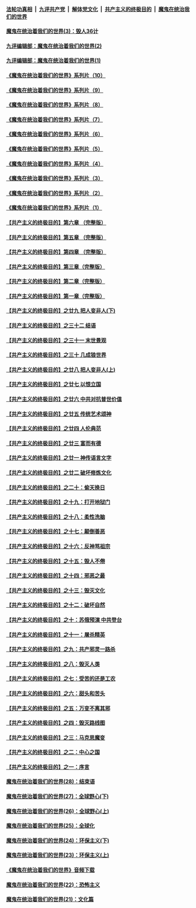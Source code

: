 

####  [法轮功真相](../../../../basic/blob/master/README.md?t=09170702) &nbsp;|&nbsp; [九评共产党](../../../../9ping.md/blob/master/README.md?t=09170702) &nbsp;|&nbsp; [解体党文化](../../../../jtdwh.md/blob/master/README.md?t=09170702)  &nbsp;|&nbsp; [共产主义的终极目的](../../../../gczydzjmd.md/blob/master/README.md?t=09170702) &nbsp;|&nbsp; [魔鬼在统治我们的世界](../../../../mgztzwmdsj.md/blob/master/README.md?t=09170702) 

#### [魔鬼在统治着我们的世界(3)：毁人36计](../pages/nsc422/n10411583.md?t=09170702) 

#### [九评编辑部：魔鬼在统治着我们的世界(2)](../pages/nsc422/n10410036.md?t=09170702) 

#### [九评编辑部：魔鬼在统治着我们的世界(1)](../pages/nsc422/n10406825.md?t=09170702) 

#### [《魔鬼在统治着我们的世界》系列片（10）](../pages/nsc422/n12292670.md?t=09170702) 

#### [《魔鬼在统治着我们的世界》系列片（9）](../pages/nsc422/n12290859.md?t=09170702) 

#### [《魔鬼在统治着我们的世界》系列片（8）](../pages/nsc422/n12287445.md?t=09170702) 

#### [《魔鬼在统治着我们的世界》系列片（7）](../pages/nsc422/n12283425.md?t=09170702) 

#### [《魔鬼在统治着我们的世界》系列片（6）](../pages/nsc422/n12282314.md?t=09170702) 

#### [《魔鬼在统治着我们的世界》系列片（5）](../pages/nsc422/n12281419.md?t=09170702) 

#### [《魔鬼在统治着我们的世界》系列片（4）](../pages/nsc422/n12274024.md?t=09170702) 

#### [《魔鬼在统治着我们的世界》系列片（3）](../pages/nsc422/n12271322.md?t=09170702) 

#### [《魔鬼在统治着我们的世界》系列片（2）](../pages/nsc422/n12269049.md?t=09170702) 

#### [《魔鬼在统治着我们的世界》系列片（1）](../pages/nsc422/n12267575.md?t=09170702) 

#### [【共产主义的终极目的】第六章 （完整版）](../pages/nsc422/n11428913.md?t=09170702) 

#### [【共产主义的终极目的】第五章 （完整版）](../pages/nsc422/n11428912.md?t=09170702) 

#### [【共产主义的终极目的】第四章 （完整版）](../pages/nsc422/n11428907.md?t=09170702) 

#### [【共产主义的终极目的】第三章（完整版）](../pages/nsc422/n11428848.md?t=09170702) 

#### [【共产主义的终极目的】第二章（完整版）](../pages/nsc422/n11428831.md?t=09170702) 

#### [【共产主义的终极目的】第一章（完整版）](../pages/nsc422/n11417651.md?t=09170702) 

#### [【共产主义的终极目的】之廿九 把人变非人(下)](../pages/nsc422/n11344140.md?t=09170702) 

#### [【共产主义的终极目的】之三十二 结语](../pages/nsc422/n11360535.md?t=09170702) 

#### [【共产主义的终极目的】之三十一 末世景观](../pages/nsc422/n11351129.md?t=09170702) 

#### [【共产主义的终极目的】之三十 几成狼世界](../pages/nsc422/n11348280.md?t=09170702) 

#### [【共产主义的终极目的】之廿八 把人变非人(上)](../pages/nsc422/n11340492.md?t=09170702) 

#### [【共产主义的终极目的】之廿七 以恨立国](../pages/nsc422/n11336944.md?t=09170702) 

#### [【共产主义的终极目的】之廿六 中共对抗普世价值](../pages/nsc422/n11324785.md?t=09170702) 

#### [【共产主义的终极目的】之廿五 传统艺术颂神](../pages/nsc422/n11296396.md?t=09170702) 

#### [【共产主义的终极目的】之廿四 人伦典范](../pages/nsc422/n11296397.md?t=09170702) 

#### [【共产主义的终极目的】之廿三 富而有德](../pages/nsc422/n11283598.md?t=09170702) 

#### [【共产主义的终极目的】之廿一 神传语言文字](../pages/nsc422/n11263265.md?t=09170702) 

#### [【共产主义的终极目的】之廿二 破坏修炼文化](../pages/nsc422/n11245728.md?t=09170702) 

#### [【共产主义的终极目的】之二十：偷天换日](../pages/nsc422/n11238846.md?t=09170702) 

#### [【共产主义的终极目的】之十九：打开地狱门](../pages/nsc422/n11206376.md?t=09170702) 

#### [【共产主义的终极目的】之十八：柔性洗脑](../pages/nsc422/n11199994.md?t=09170702) 

#### [【共产主义的终极目的】之十七：颠倒善恶](../pages/nsc422/n11179782.md?t=09170702) 

#### [【共产主义的终极目的】之十六：反神骂祖宗](../pages/nsc422/n11166798.md?t=09170702) 

#### [【共产主义的终极目的】之十五：毁人不倦](../pages/nsc422/n11166792.md?t=09170702) 

#### [【共产主义的终极目的】之十四：邪恶之最](../pages/nsc422/n11150249.md?t=09170702) 

#### [【共产主义的终极目的】之十三：毁灭文化](../pages/nsc422/n11135227.md?t=09170702) 

#### [【共产主义的终极目的】之十二：破坏自然](../pages/nsc422/n11135214.md?t=09170702) 

#### [【共产主义的终极目的】之十：苏俄预演 中共登台](../pages/nsc422/n11118424.md?t=09170702) 

#### [【共产主义的终极目的】之十一：屠杀精英](../pages/nsc422/n11118442.md?t=09170702) 

#### [【共产主义的终极目的】之九：共产邪灵一路杀](../pages/nsc422/n11114139.md?t=09170702) 

#### [【共产主义的终极目的】之八：毁灭人类](../pages/nsc422/n11108503.md?t=09170702) 

#### [【共产主义的终极目的】之七：受苦的还是工农](../pages/nsc422/n11101809.md?t=09170702) 

#### [【共产主义的终极目的】之六：甜头和苦头](../pages/nsc422/n11096971.md?t=09170702) 

#### [【共产主义的终极目的】之五：万变不离其邪](../pages/nsc422/n11091285.md?t=09170702) 

#### [【共产主义的终极目的】之四：毁灭路线图](../pages/nsc422/n11086284.md?t=09170702) 

#### [【共产主义的终极目的】之三：马克思魔变](../pages/nsc422/n11061941.md?t=09170702) 

#### [【共产主义的终极目的】之二：中心之国](../pages/nsc422/n11047728.md?t=09170702) 

#### [【共产主义的终极目的】之一：序言](../pages/nsc422/n11086077.md?t=09170702) 

#### [魔鬼在统治着我们的世界(28)：结束语](../pages/nsc422/n10936246.md?t=09170702) 

#### [魔鬼在统治着我们的世界(27)：全球野心(下)](../pages/nsc422/n10928319.md?t=09170702) 

#### [魔鬼在统治着我们的世界(26)：全球野心(上)](../pages/nsc422/n10900318.md?t=09170702) 

#### [魔鬼在统治着我们的世界(25)：全球化](../pages/nsc422/n10788205.md?t=09170702) 

#### [魔鬼在统治着我们的世界(24)：环保主义(下)](../pages/nsc422/n10695307.md?t=09170702) 

#### [魔鬼在统治着我们的世界(23)：环保主义(上)](../pages/nsc422/n10688613.md?t=09170702) 

#### [《魔鬼在统治着我们的世界》音频下载](../pages/nsc422/n10635553.md?t=09170702) 

#### [魔鬼在统治着我们的世界(22)：恐怖主义](../pages/nsc422/n10614727.md?t=09170702) 

#### [魔鬼在统治着我们的世界(21)：文化篇](../pages/nsc422/n10597706.md?t=09170702) 

